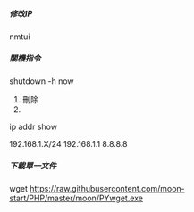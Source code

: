 
##### 修改IP
nmtui

##### 關機指令
shutdown -h now	

1. 刪除
2. 
ip addr show

192.168.1.X/24
192.168.1.1
8.8.8.8


##### 下載單一文件

wget https://raw.githubusercontent.com/moon-start/PHP/master/moon/PYwget.exe


